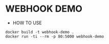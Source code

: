 # WEBHOOK DEMO

* HOW TO USE
```
docker build -t webhook-demo .
docker run -ti --rm -p 80:5000 webhook-demo
```

